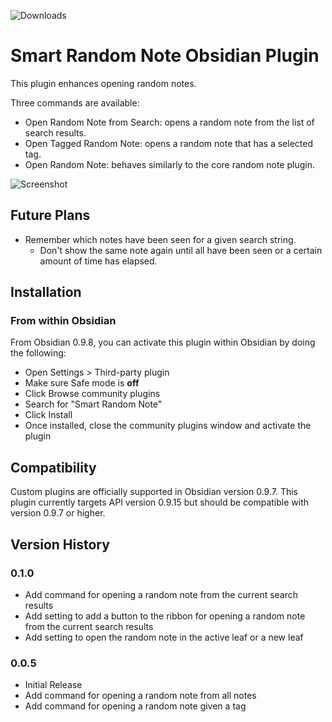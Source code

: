 ![Downloads](https://img.shields.io/github/downloads/erichalldev/obsidian-smart-random-note/total.svg)

# Smart Random Note Obsidian Plugin
This plugin enhances opening random notes.

Three commands are available:
- Open Random Note from Search: opens a random note from the list of search results.
- Open Tagged Random Note: opens a random note that has a selected tag.
- Open Random Note: behaves similarly to the core random note plugin.

![Screenshot](https://raw.githubusercontent.com/erichalldev/obsidian-smart-random-note/master/screenshot.gif)

## Future Plans
- Remember which notes have been seen for a given search string. 
  - Don't show the same note again until all have been seen or a certain amount of time has elapsed.

## Installation

### From within Obsidian
From Obsidian 0.9.8, you can activate this plugin within Obsidian by doing the following:
- Open Settings > Third-party plugin
- Make sure Safe mode is **off**
- Click Browse community plugins
- Search for "Smart Random Note"
- Click Install
- Once installed, close the community plugins window and activate the plugin

## Compatibility
Custom plugins are officially supported in Obsidian version 0.9.7. This plugin currently targets API version 0.9.15 but should be compatible with version 0.9.7 or higher.

## Version History
### 0.1.0
- Add command for opening a random note from the current search results
- Add setting to add a button to the ribbon for opening a random note from the current search results
- Add setting to open the random note in the active leaf or a new leaf

### 0.0.5
- Initial Release
- Add command for opening a random note from all notes
- Add command for opening a random note given a tag
